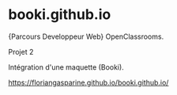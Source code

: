 # booki.github.io

{Parcours Developpeur Web} OpenClassrooms.

Projet 2

Intégration d'une maquette (Booki).

https://floriangasparine.github.io/booki.github.io/
